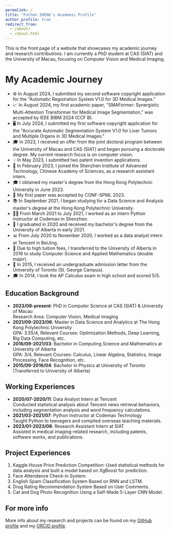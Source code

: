 ```yaml
---
permalink: /
title: "FuChen ZHENG's Academic Profile"
author_profile: true
redirect_from: 
  - /about/
  - /about.html
---
```


This is the front page of a website that showcases my academic journey and research contributions. I am currently a PhD student at CAS (SIAT) and the University of Macau, focusing on Computer Vision and Medical Imaging.

My Academic Journey
======
- ⚙️ In August 2024, I submitted my second software copyright application for the "Automatic Registration System V1.0 for 3D Medical Images."
- 📈 In August 2024, my first academic paper, "SMAFormer: Synergistic Multi-Attention Transformer for Medical Image Segmentation," was accepted by IEEE BIBM 2024 (CCF B).
- 🖥️ In July 2024, I submitted my first software copyright application for the "Accurate Automatic Segmentation System V1.0 for Liver Tumors and Multiple Organs in 3D Medical Images."
- 🎓 In 2023, I received an offer from the joint doctoral program between the University of Macau and CAS (SIAT) and began pursuing a doctorate degree. My current research focus is on computer vision.
- 💡 In May 2023, I submitted two patent invention applications.
- 🔬 In February 2023, I joined the Shenzhen Institute of Advanced Technology, Chinese Academy of Sciences, as a research assistant intern.
- 🎓 I obtained my master's degree from the Hong Kong Polytechnic University in June 2023.
- 📝 My first paper was accepted by CONF-SPML 2023.
- 📚 In September 2021, I began studying for a Data Science and Analysis master's degree at the Hong Kong Polytechnic University.
-  👩‍🏫 From March 2021 to July 2021, I worked as an intern Python instructor at Codemao in Shenzhen.
-  🎉 I graduated in 2020 and received my bachelor's degree from the University of Alberta in early 2021.
-  📊 From July 2020 to November 2020, I worked as a data analyst intern at Tencent in BeiJing.
-  💼 Due to high tuition fees, I transferred to the University of Alberta in 2016 to study Computer Science and Applied Mathematics (double major).
-  📜 In 2015, I received an undergraduate admission letter from the University of Toronto (St. George Campus).
-  🎓 In 2014, I took the AP Calculus exam in high school and scored 5/5.


Education Background
------
- **2023/08-present**: PhD in Computer Science at CAS (SIAT) & University of Macau  
  Research Area: Computer Vision, Medical Imaging
- **2021/09-2023/06**: Master in Data Science and Analytics at The Hong Kong Polytechnic University  
  GPA: 3.55/4, Relevant Courses: Optimization Methods, Deep Learning, Big Data Computing, etc.
- **2016/09-2021/03**: Bachelor in Computing Science and Mathematics at University of Alberta  
  GPA: 3/4, Relevant Courses: Calculus, Linear Algebra, Statistics, Image Processing, Face Recognition, etc.
- **2015/09-2016/04**: Bachelor in Physics at University of Toronto (Transferred to University of Alberta)

Working Experiences
------
- **2020/07-2020/11**: Data Analyst Intern at Tencent  
  Conducted statistical analysis about Tencent news retrieval behaviors, including segmentation analysis and word frequency calculations.
- **2021/03-2021/07**: Python Instructor at Codemao Technology  
  Taught Python to teenagers and compiled overseas teaching materials.
- **2023/01-2023/08**: Research Assistant Intern at SIAT  
  Assisted in medical imaging-related research, including patents, software works, and publications.

Project Experiences
------
1. Kaggle House Price Prediction Competition: Used statistical methods for data analysis and built a model based on XgBoost for prediction.
2. Face Attendance Check-in System.
3. English Spam Classification System Based on RNN and LSTM.
4. Drug Rating Recommendation System Based on User Comments.
5. Cat and Dog Photo Recognition Using a Self-Made 5-Layer CNN Model.

For more info
------
More info about my research and projects can be found on my [GitHub profile](https://github.com/lzeeorno) and my [ORCiD profile](https://orcid.org/0009-0001-8589-7026).

